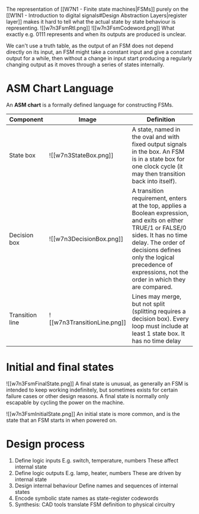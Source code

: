 The representation of [[W7N1 - Finite state machines|FSMs]] purely on the [[W1N1 - Introduction to digital signals#Design Abstraction Layers|register layer]] makes it hard to tell what the actual state by state behaviour is representing.
![[w7n3FsmRtl.png]]
![[w7n3FsmCodeword.png]]
What exactly e.g. 0111 represents and when its outputs are produced is unclear.

We can't use a truth table, as the output of an FSM does not depend directly on its input, an FSM might take a constant input and give a constant output for a while, then without a change in input start producing a regularly changing output as it moves through a series of states internally.

# ASM Chart Language
An **ASM chart** is a formally defined language for constructing FSMs.

| Component       | Image                       | Definition                                                                                                                                                                                                                                                         |
| --------------- | --------------------------- | ------------------------------------------------------------------------------------------------------------------------------------------------------------------------------------------------------------------------------------------------------------------ |
| State box       | ![[w7n3StateBox.png]]       | A state, named in the oval and with fixed output signals in the box. An FSM is in a state box for one clock cycle (it may then transition back into itself).                                                                                                       |
| Decision box    | ![[w7n3DecisionBox.png]]    | A transition requirement, enters at the top, applies a Boolean expression, and exits on either TRUE/1 or FALSE/0 sides. It has no time delay. The order of decisions defines only the logical precedence of expressions, not the order in which they are compared. |
| Transition line | ![[w7n3TransitionLine.png]] | Lines may merge, but not split (splitting requires a decision box). Every loop must include at least 1 state box. It has no time delay                                                                                                                             |

# Initial and final states
![[w7n3FsmFinalState.png]]
A final state is unusual, as generally an FSM is intended to keep working indefinitely, but sometimes exists for certain failure cases or other design reasons. A final state is normally only escapable by cycling the power on the machine.

![[w7n3FsmInitialState.png]]
An initial state is more common, and is the state that an FSM starts in when powered on.

# Design process
1. Define logic inputs
   E.g. switch, temperature, numbers
   These affect internal state
2. Define logic outputs
   E.g. lamp, heater, numbers
   These are driven by internal state
3. Design internal behaviour
   Define names and sequences of internal states
4. Encode symbolic state names as state-register codewords
5. Synthesis: CAD tools translate FSM definition to physical circuitry

